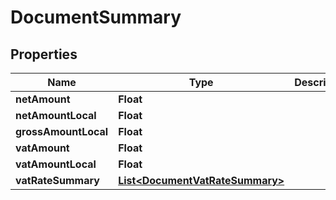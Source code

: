 

# DocumentSummary


## Properties

| Name | Type | Description | Notes |
|------------ | ------------- | ------------- | -------------|
|**netAmount** | **Float** |  |  [optional] |
|**netAmountLocal** | **Float** |  |  [optional] |
|**grossAmountLocal** | **Float** |  |  [optional] |
|**vatAmount** | **Float** |  |  [optional] |
|**vatAmountLocal** | **Float** |  |  [optional] |
|**vatRateSummary** | [**List&lt;DocumentVatRateSummary&gt;**](DocumentVatRateSummary.md) |  |  [optional] |



